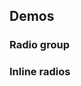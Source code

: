 <script setup>
import RadioGroup from '@/../component-demos/radio/examples/RadioGroup.vue';
import InlineRadios from '@/../component-demos/radio/examples/InlineRadios.vue';
</script>

## Demos

### Radio group

<cdx-demo-wrapper :force-reset="true" :force-controls="true">
<template v-slot:demo>
<radio-group />
</template>

<template v-slot:code>

<<< @/../component-demos/radio/examples/RadioGroup.vue

</template>
</cdx-demo-wrapper>

### Inline radios

<cdx-demo-wrapper>
<template v-slot:demo>
<inline-radios />
</template>

<template v-slot:code>

<<< @/../component-demos/radio/examples/InlineRadios.vue

</template>
</cdx-demo-wrapper>
